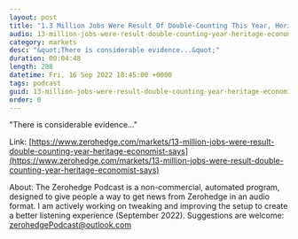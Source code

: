 ```yaml
---
layout: post
title: "1.3 Million Jobs Were Result Of Double-Counting This Year, Heritage Economist Says"
audio: 13-million-jobs-were-result-double-counting-year-heritage-economist-says-0
category: markets
desc: "&quot;There is considerable evidence...&quot;"
duration: 00:04:48
length: 288
datetime: Fri, 16 Sep 2022 18:45:00 +0000
tags: podcast
guid: 13-million-jobs-were-result-double-counting-year-heritage-economist-says-0
order: 0
---
```

&quot;There is considerable evidence...&quot;

Link: [https://www.zerohedge.com/markets/13-million-jobs-were-result-double-counting-year-heritage-economist-says](https://www.zerohedge.com/markets/13-million-jobs-were-result-double-counting-year-heritage-economist-says)

About: The Zerohedge Podcast is a non-commercial, automated program, designed to give people a way to get news from Zerohedge in an audio format.  I am actively working on tweaking and improving the setup to create a better listening experience (September 2022).  Suggestions are welcome: [zerohedgePodcast@outlook.com](mailto:zerohedgePodcast@outlook.com)